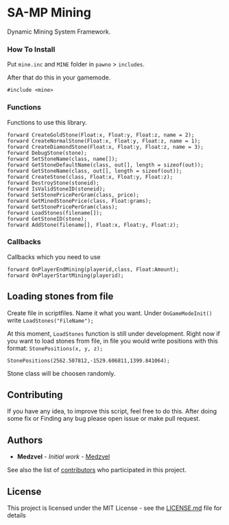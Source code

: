 # SA-MP Mining

Dynamic Mining System Framework.


### How To Install

Put `mine.inc` and `MINE` folder in `pawno` > `includes`.

After that do this in your gamemode.

```
#include <mine>
```

### Functions

Functions to use this library.

```
forward CreateGoldStone(Float:x, Float:y, Float:z, name = 2);
forward CreateNormalStone(Float:x, Float:y, Float:z, name = 1);
forward CreateDiamondStone(Float:x, Float:y, Float:z, name = 3);
forward DebugStone(stone);
forward SetStoneName(class, name[]);
forward GetStoneDefaultName(class, out[], length = sizeof(out));
forward GetStoneName(class, out[], length = sizeof(out));
forward CreateStone(class, Float:x, Float:y, Float:z);
forward DestroyStone(stoneid);
forward IsValidStoneID(stoneid);
forward SetStonePricePerGram(class, price);
forward GetMinedStonePrice(class, Float:grams);
forward GetStonePricePerGram(class);
forward LoadStones(filename[]);
forward GetStoneID(stone);
forward AddStone(filename[], Float:x, Float:y, Float:z);
```

### Callbacks

Callbacks which you need to use

```
forward OnPlayerEndMining(playerid,class, Float:Amount);
forward OnPlayerStartMining(playerid);
```

## Loading stones from file

Create file in scriptfiles. Name it what you want. Under `OnGameModeInit()` write `LoadStones("FileName");`

At this moment, `LoadStones` function is still under development. Right now if you want to load stones from file, in file you would write positions with this format: `StonePositions(x, y, z);`

```
StonePositions(2562.507812,-1529.606811,1399.841064);
```

Stone class will be choosen randomly.

## Contributing

If you have any idea, to improve this script, feel free to do this. After doing some fix or Finding any bug please open issue or make pull request.


## Authors

* **Medzvel** - *Initial work* - [Medzvel](https://github.com/medzvel)

See also the list of [contributors](https://github.com/medzvel/SA-MP-Mining/graphs/contributors) who participated in this project.

## License

This project is licensed under the MIT License - see the [LICENSE.md](LICENSE.md) file for details
